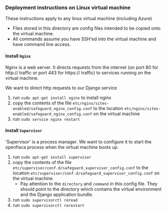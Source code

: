 ### Deployment instructions on Linux virtual machine

These instructions apply to any linux virtual machine (including Azure)

- Files stored in this directory are config files intended to be copied onto the virtual machine.
- All commands assume you have SSH'ed into the virtual machine and have command line access.


#### Install `Nginx`

Nginx is a web server. It directs requests from the internet (on port 80 for http:// traffic or port 443 for https:// traffic) to services running on the virtual machine.

We want to direct http requests to our Django service

1. run `sudo apt-get install nginx` to install nginx
2. copy the contents of the file `etc/nginx/sites-enabled/safeguard_nginx_config.conf` to the location `etc/nginx/sites-enabled/safeguard_nginx_config.conf` on the virtual machine
3. run `sudo service nginx restart`

#### Install `Supervisor`

'Supervisor' is a process manager.
We want to configure it to start the openfisca process when the virtual machine boots up.

1. run `sudo apt-get install supervisor`
2. copy the contents of the file `etc/supervisor/conf.d/safeguard_supervisor_config.conf` to the location `etc/supervisor/conf.d/safeguard_supervisor_config.conf` on the virtual machine
   - Pay attention to the `directory` and `command` in this config file. They should point to the directory which contains the virtual environment and the Django application bundle.
3. run `sudo supervisorctl reread`
4. run `sudo supervisorctl rerestart`
